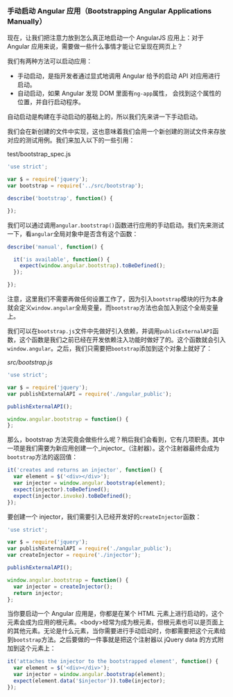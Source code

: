 ### 手动启动 Angular 应用（Bootstrapping Angular Applications Manually）

现在，让我们把注意力放到怎么真正地启动一个 AngularJS 应用上：对于 Angular 应用来说，需要做一些什么事情才能让它呈现在网页上？

我们有两种方法可以启动应用：

- 手动启动，是指开发者通过显式地调用 Angular 给予的启动 API 对应用进行启动。
- 自动启动，如果 Angular 发现 DOM 里面有`ng-app`属性， 会找到这个属性的位置，并自行启动程序。

自动启动是构建在手动启动的基础上的，所以我们先来讲一下手动启动。

我们会在新创建的文件中实现，这也意味着我们会用一个新创建的测试文件来存放对应的测试用例。我们来加入以下的一些引用：

test/bootstrap_spec.js

```js
'use strict';

var $ = require('jquery');
var bootstrap = require('../src/bootstrap');

describe('bootstrap', function() {

});
```

我们可以通过调用`angular.bootstrap()`函数进行应用的手动启动。我们先来测试一下，看`angular`全局对象中是否含有这个函数：

```js
describe('manual', function() {

  it('is available', function() {
    expect(window.angular.bootstrap).toBeDefined();
  }); 

});
```

注意，这里我们不需要再做任何设置工作了，因为引入`bootstrap`模块的行为本身就会定义`window.angular`全局变量，而`bootstrap`方法也会加入到这个全局变量上。

我们可以在`bootstrap.js`文件中先做好引入依赖，并调用`publicExternalAPI`函数，这个函数是我们之前已经在开发依赖注入功能时做好了的。这个函数就会引入`window.angular`。之后，我们只需要把`bootstrap`添加到这个对象上就好了：

_src/bootstrap.js_

```js
'use strict';

var $ = require('jquery');
var publishExternalAPI = require('./angular_public');

publishExternalAPI();

window.angular.bootstrap = function() {
};
```

那么，bootstrap 方法究竟会做些什么呢？稍后我们会看到，它有几项职责。其中一项是我们需要为新应用创建一个_injector_（注射器）。这个注射器最终会成为`bootstrap`方法的返回值：

```js
it('creates and returns an injector', function() {
  var element = $('<div></div>');
  var injector = window.angular.bootstrap(element);
  expect(injector).toBeDefined();
  expect(injector.invoke).toBeDefined();
});
```

要创建一个 injector，我们需要引入已经开发好的`createInjector`函数：

```js
'use strict';

var $ = require('jquery');
var publishExternalAPI = require('./angular_public');
var createInjector = require('./injector');

publishExternalAPI();

window.angular.bootstrap = function() {
  var injector = createInjector();
  return injector;
};
```

当你要启动一个 Angular 应用是，你都是在某个 HTML 元素上进行启动的，这个元素会成为应用的根元素。&lt;body&gt;经常为成为根元素，但根元素也可以是页面上的其他元素。无论是什么元素，当你需要进行手动启动时，你都需要把这个元素给到`bootstrap`方法。之后要做的一件事就是把这个注射器以 jQuery data 的方式附加到这个元素上：

```js
it('attaches the injector to the bootstrapped element', function() {
  var element = $('<div></div>');
  var injector = window.angular.bootstrap(element);
  expect(element.data('$injector')).toBe(injector);
});
```